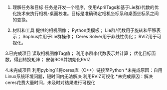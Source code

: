 1. 理解任务和目标
 任务是开发一个程序，使用AprilTags和基于Lie群/代数的优化技术来执行相机-桌面校准。目标是准确确定相机坐标系和桌面坐标系之间的变换。

2. 材料和工具
 提供的相机图像；
 Python类模板；
 Lie群/代数用于旋转和平移表示；
 Sophus库用于Lie群操作；
 Ceres Solver用于非线性优化；
 RVIZ用于可视化。

3.已完成项目
 读取相机图像Tag值；
 利用李群李代数表示并计算；
 优化目标函数，得到转换矩阵；
 安装ROS并初始化RVIZ

4.未完成项目
 利用pybing11将ceres库（C++）链接至Python
 *未完成原因：自用Linux系统环境问题，短时间内无法解决
 利用RVIZ可视化
 *未完成原因：解决ceres花费大量时间，未及时对结果进行可视化
